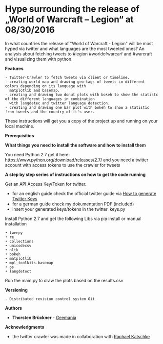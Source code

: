 # Hype surrounding the release of „World of Warcraft – Legion“ at 08/30/2016 
In what countries the release of "World of Warcraft - Legion" will be most hyped via twitter 
and what languages are the most tweeted ones? 
An analysis about fetching tweets to #legion #worldofwarcarf and #warcraft and visualizing them with python.


<strong>Features</strong>

	- Twitter-Crawler to fetch tweets via client or timeline.
	- creating world map and drawing geo-tags of tweets in different colors depending on its language with 
	  matplotlib and basemap.
	- creating and drawing two donut plots with bokeh to show the statistc of the different languages in combination 
	  with langdetec and twitter language detection.
	- creating and drawing one bar plot with bokeh to show a statistic from tweets and the country of it's user.

These instructions will get you a copy of the project up and running on your local machine.

<strong>Prerequisities</strong>

<strong>What things you need to install the software and how to install them</strong>

You need Python 2.7 get it here:
https://www.python.org/download/releases/2.7/
and you need a twitter account with access tokens to use the crawler for tweets 

<strong>A step by step series of instructions on how to get the code running</strong>

Get an API Access Key/Token for twitter.

- for an english guide check the official twitter guide via 
<a href="https://dev.twitter.com/oauth/overview/application-owner-access-tokens/">How to generate Twitter Keys</a>
- for a german guide check my dokumentation PDF (included)
- insert your generated keys/tokens in the twitter_keys.py
	
Install Python 2.7 and get the following Libs via pip install or manual installation

	• tweepy
	• re
	• collections
	• unicodecsv
	• nltk
	• bokeh
	• matplotlib
	• mpl_toolkits.basemap
	• os
	• langdetect
	
Run the main.py to draw the plots based on the results.csv

<strong>Versioning</strong>

	- Distributed revision control system Git



<strong>Authors</strong>

- <strong>Thorsten Brückner</strong> - <a href="https://github.com/Geemania">Geemania</a>

<strong>Acknowledgments</strong>

- the twitter crawler was made in collaboration with <a href="https://github.com/BrainWasheD">Raphael Katschke</a>


